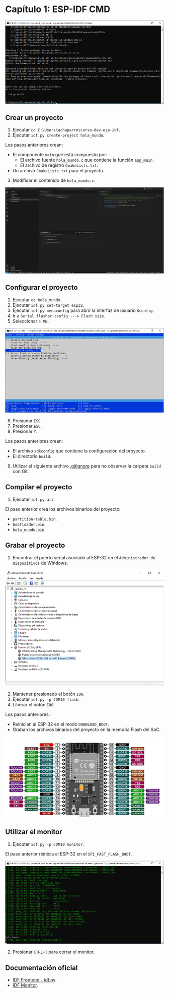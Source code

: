 # Capítulo 1: ESP-IDF CMD

![ESP-IDF CMD](esp_idf_cmd.png)

## Crear un proyecto

1. Ejecutar `cd C:\Users\achaparro\curso-dev-esp-idf`.
2. Ejecutar `idf.py create-project hola_mundo`.

Los pasos anteriores crean:

- El componente `main` que está compuesto por:
  - El archivo fuente `hola_mundo.c` que contiene la función `app_main`.
  - El archivo de registro `CmakeLists.txt`.
- Un archivo `CmakeLists.txt` para el proyecto.

3. Modificar el contenido de `hola_mundo.c`:

![Proyecto](proyecto.png)

## Configurar el proyecto

1. Ejecutar `cd hola_mundo`.
2. Ejecutar `idf.py set-target esp32`.
3. Ejecutar `idf.py menuconfig` para abrir la interfaz de usuario `Kconfig`.
4. Ir a `Serial flasher config ---> Flash size`.
5. Seleccionar `4 MB`.

![Flash size](flash_size.png)

6. Presionar `ESC`.
7. Presionar `ESC`.
8. Presionar `Y`.

Los pasos anteriores crean:

- El archivo `sdkconfig` que contiene la configuración del proyecto.
- El directorio `build`.

9. Utilizar el siguiente archivo [.gitignore](https://github.com/espressif/esp-idf/blob/release/v5.2/.gitignore) para no observar la carpeta `build` con Git.

## Compilar el proyecto

1. Ejecutar `idf.py all`.

El paso anterior crea los archivos binarios del proyecto:

- `partition-table.bin`.
- `bootloader.bin`.
- `hola_mundo.bin`.

## Grabar el proyecto

1. Encontrar el puerto serial asociado al ESP-32 en el `Administrador de Dispositivos` de Windows.

![Puerto serial](puerto_serial.png)

2. Mantener presionado el botón `IO0`.
3. Ejecutar `idf.py -p COM10 flash`.
4. Liberar el botón `IO0`.

Los pasos anteriores:

- Reinician al ESP-32 en el modo `DOWNLOAD_BOOT`.
- Graban los archivos binarios del proyecto en la memoria Flash del SoC.

![SoC](soc.png)

## Utilizar el monitor

1. Ejecutar `idf.py -p COM10 monitor`.

El paso anterior reinicia al ESP-32 en el `SPI_FAST_FLASH_BOOT`.

![Monitor](monitor.png)

2. Presionar `CTRL+]` para cerrar el monitor.

## Documentación oficial

- [IDF Frontend - idf.py](https://docs.espressif.com/projects/esp-idf/en/v5.2.2/esp32/api-guides/tools/idf-py.html).
- [IDF Monitor](https://docs.espressif.com/projects/esp-idf/en/v5.2.2/esp32/api-guides/tools/idf-monitor.html).
